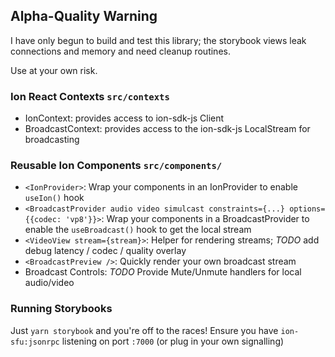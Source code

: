 ## Alpha-Quality Warning

I have only begun to build and test this library; the storybook views leak connections and memory and need cleanup routines.

Use at your own risk.

### Ion React Contexts `src/contexts`

+ IonContext: provides access to ion-sdk-js Client
+ BroadcastContext: provides access to the ion-sdk-js LocalStream for broadcasting
  
### Reusable Ion Components `src/components/`

+ `<IonProvider>`: Wrap your components in an IonProvider to enable `useIon()` hook
+ `<BroadcastProvider audio video simulcast constraints={...} options={{codec: 'vp8'}}>`: Wrap your components in a BroadcastProvider to enable the `useBroadcast()` hook to get the local stream
+ `<VideoView stream={stream}>`: Helper for rendering streams; *TODO* add debug latency / codec / quality overlay
+ `<BroadcastPreview />`: Quickly render your own broadcast stream
+ Broadcast Controls: *TODO* Provide Mute/Unmute handlers for local audio/video


### Running Storybooks

Just `yarn storybook` and you're off to the races! Ensure you have `ion-sfu:jsonrpc` listening on port `:7000` (or plug in your own signalling)

